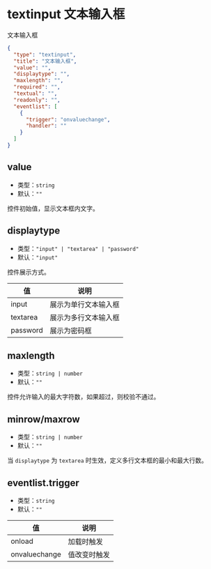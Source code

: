 # textinput 文本输入框
文本输入框

```json
{
  "type": "textinput",
  "title": "文本输入框",
  "value": "",
  "displaytype": "",
  "maxlength": "",
  "required": "",
  "textual": "",
  "readonly": "",
  "eventlist": [
    {
      "trigger": "onvaluechange",
      "handler": ""
    }
  ]
}
```

## value
+ 类型：`string`
+ 默认：`""`

控件初始值，显示文本框内文字。

## displaytype
+ 类型：`"input" | "textarea" | "password"`
+ 默认：`"input"`

控件展示方式。

| 值 | 说明 |
| ---- | ---- |
| input | 展示为单行文本输入框 |
| textarea | 展示为多行文本输入框 |
| password | 展示为密码框 |

## maxlength
+ 类型：`string | number`
+ 默认：`""`

控件允许输入的最大字符数，如果超过，则校验不通过。

## minrow/maxrow
+ 类型：`string | number`
+ 默认：`""`

当 `displaytype` 为 `textarea` 时生效，定义多行文本框的最小和最大行数。

## eventlist.trigger
+ 类型：`string`
+ 默认：`""`

| 值 | 说明 |
| ---- | ---- |
| onload | 加载时触发 |
| onvaluechange | 值改变时触发 |

